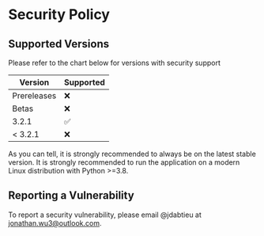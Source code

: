 # Security Policy

## Supported Versions

Please refer to the chart below for versions with security support

| Version     | Supported          |
| ----------- | ------------------ |
| Prereleases | :x:                |
| Betas       | :x:                |
| 3.2.1       | :white_check_mark: |
| < 3.2.1     | :x:                |

As you can tell, it is strongly recommended to always be on the latest stable version. It is strongly recommended to run the application on a modern Linux distribution with Python >=3.8.

## Reporting a Vulnerability

To report a security vulnerability, please email @jdabtieu at [jonathan.wu3@outlook.com](jonathan.wu3@outlook.com).
